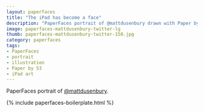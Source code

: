 ```yaml
---
layout: paperfaces
title: "The iPad has become a face"
description: "PaperFaces portrait of @mattdusenbury drawn with Paper by 53 on an iPad."
image: paperfaces-mattdusenbury-twitter-lg
thumb: paperfaces-mattdusenbury-twitter-150.jpg
category: paperfaces
tags: 
- PaperFaces
- portrait
- illustration
- Paper by 53
- iPad art
---
```


PaperFaces portrait of [@mattdusenbury](http://twitter.com/mattdusenbury).

{% include paperfaces-boilerplate.html %}